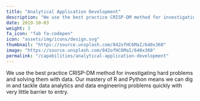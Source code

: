 ```yaml
---
title: "Analytical Application Development"
description: "We use the best practice CRISP-DM method for investigating hard problems and solving them with data. Our mastery of R and Python means we can dig in and tackle data analytics and data engineering problems quickly with very little barrier to entry."
date: 2019-10-03
weight: 3
fa_icon: "fab fa-codepen"
icon: "assets/img/icons/design.svg"
thumbnail: "https://source.unsplash.com/842ofHC6MaI/640x360"
image: "https://source.unsplash.com/842ofHC6MaI/640x360"
permalink: "/capabilities/analytical-application-development"
---
```


We use the best practice CRISP-DM method for investigating hard problems and solving them with data. Our mastery of R and Python means we can dig in and tackle data analytics and data engineering problems quickly with very little barrier to entry.